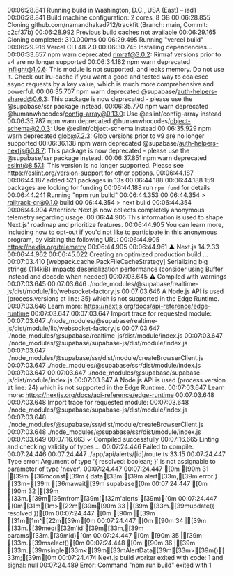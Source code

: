 00:06:28.841 Running build in Washington, D.C., USA (East) – iad1
00:06:28.841 Build machine configuration: 2 cores, 8 GB
00:06:28.855 Cloning github.com/namandhakad712/trackfit (Branch: main, Commit: c2cf37b)
00:06:28.992 Previous build caches not available
00:06:29.165 Cloning completed: 310.000ms
00:06:29.495 Running "vercel build"
00:06:29.916 Vercel CLI 48.2.0
00:06:30.745 Installing dependencies...
00:06:33.657 npm warn deprecated rimraf@3.0.2: Rimraf versions prior to v4 are no longer supported
00:06:34.182 npm warn deprecated inflight@1.0.6: This module is not supported, and leaks memory. Do not use it. Check out lru-cache if you want a good and tested way to coalesce async requests by a key value, which is much more comprehensive and powerful.
00:06:35.707 npm warn deprecated @supabase/auth-helpers-shared@0.6.3: This package is now deprecated - please use the @supabase/ssr package instead.
00:06:35.770 npm warn deprecated @humanwhocodes/config-array@0.13.0: Use @eslint/config-array instead
00:06:35.787 npm warn deprecated @humanwhocodes/object-schema@2.0.3: Use @eslint/object-schema instead
00:06:35.929 npm warn deprecated glob@7.2.3: Glob versions prior to v9 are no longer supported
00:06:36.138 npm warn deprecated @supabase/auth-helpers-nextjs@0.8.7: This package is now deprecated - please use the @supabase/ssr package instead.
00:06:37.851 npm warn deprecated eslint@8.57.1: This version is no longer supported. Please see https://eslint.org/version-support for other options.
00:06:44.187 
00:06:44.187 added 521 packages in 13s
00:06:44.188 
00:06:44.188 159 packages are looking for funding
00:06:44.188   run `npm fund` for details
00:06:44.241 Running "npm run build"
00:06:44.353 
00:06:44.354 > railtrack-qr@0.1.0 build
00:06:44.354 > next build
00:06:44.354 
00:06:44.904 Attention: Next.js now collects completely anonymous telemetry regarding usage.
00:06:44.905 This information is used to shape Next.js' roadmap and prioritize features.
00:06:44.905 You can learn more, including how to opt-out if you'd not like to participate in this anonymous program, by visiting the following URL:
00:06:44.905 https://nextjs.org/telemetry
00:06:44.905 
00:06:44.961   ▲ Next.js 14.2.33
00:06:44.962 
00:06:45.022    Creating an optimized production build ...
00:07:03.410 <w> [webpack.cache.PackFileCacheStrategy] Serializing big strings (114kiB) impacts deserialization performance (consider using Buffer instead and decode when needed)
00:07:03.645  ⚠ Compiled with warnings
00:07:03.645 
00:07:03.646 ./node_modules/@supabase/realtime-js/dist/module/lib/websocket-factory.js
00:07:03.646 A Node.js API is used (process.versions at line: 35) which is not supported in the Edge Runtime.
00:07:03.646 Learn more: https://nextjs.org/docs/api-reference/edge-runtime
00:07:03.647 
00:07:03.647 Import trace for requested module:
00:07:03.647 ./node_modules/@supabase/realtime-js/dist/module/lib/websocket-factory.js
00:07:03.647 ./node_modules/@supabase/realtime-js/dist/module/index.js
00:07:03.647 ./node_modules/@supabase/supabase-js/dist/module/index.js
00:07:03.647 ./node_modules/@supabase/ssr/dist/module/createBrowserClient.js
00:07:03.647 ./node_modules/@supabase/ssr/dist/module/index.js
00:07:03.647 
00:07:03.647 ./node_modules/@supabase/supabase-js/dist/module/index.js
00:07:03.647 A Node.js API is used (process.version at line: 24) which is not supported in the Edge Runtime.
00:07:03.647 Learn more: https://nextjs.org/docs/api-reference/edge-runtime
00:07:03.648 
00:07:03.648 Import trace for requested module:
00:07:03.648 ./node_modules/@supabase/supabase-js/dist/module/index.js
00:07:03.648 ./node_modules/@supabase/ssr/dist/module/createBrowserClient.js
00:07:03.648 ./node_modules/@supabase/ssr/dist/module/index.js
00:07:03.649 
00:07:16.663  ✓ Compiled successfully
00:07:16.665    Linting and checking validity of types ...
00:07:24.446 Failed to compile.
00:07:24.446 
00:07:24.447 ./app/api/alerts/[id]/route.ts:33:15
00:07:24.447 Type error: Argument of type '{ resolved: boolean; }' is not assignable to parameter of type 'never'.
00:07:24.447 
00:07:24.447 [0m [90m 31 |[39m     [36mconst[39m { data[33m:[39m alert[33m,[39m error } [33m=[39m [36mawait[39m supabase[0m
00:07:24.447 [0m [90m 32 |[39m       [33m.[39m[36mfrom[39m([32m'alerts'[39m)[0m
00:07:24.447 [0m[31m[1m>[22m[39m[90m 33 |[39m       [33m.[39mupdate({ resolved })[0m
00:07:24.447 [0m [90m    |[39m               [31m[1m^[22m[39m[0m
00:07:24.447 [0m [90m 34 |[39m       [33m.[39meq([32m'id'[39m[33m,[39m params[33m.[39mid)[0m
00:07:24.447 [0m [90m 35 |[39m       [33m.[39mselect()[0m
00:07:24.448 [0m [90m 36 |[39m       [33m.[39msingle[33m<[39m[33mAlertData[39m[33m>[39m()[33m;[39m[0m
00:07:24.474 Next.js build worker exited with code: 1 and signal: null
00:07:24.489 Error: Command "npm run build" exited with 1
